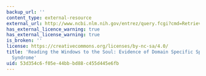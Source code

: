```yaml
---
backup_url: ''
content_type: external-resource
external_url: http://www.ncbi.nlm.nih.gov/entrez/query.fcgi?cmd=Retrieve&db=PubMed&dopt=Citation&list_uids=9802996
has_external_licence_warning: true
has_external_license_warning: true
is_broken: ''
license: https://creativecommons.org/licenses/by-nc-sa/4.0/
title: 'Reading the Windows to the Soul: Evidence of Domain Specific Sparing in William''s
  Syndrome'
uid: 53d354c6-f05e-44bb-bd88-c455d445e6fb
---
```

